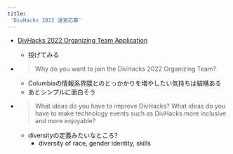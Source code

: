 ```yaml
---
title:
 'DivHacks 2022 運営応募'
---
```


- [DivHacks 2022 Organizing Team Application](https://docs.google.com/forms/d/e/1FAIpQLScgKwqJZWUD-3cecw8XFzuMZUWgqc12Kx6E-mj3HLWwugrjoQ/viewform?pli=1)
    - 投げてみる

- > Why do you want to join the DivHacks 2022 Organizing Team?
    - Columbiaの情報系界隈とのとっかかりを増やしたい気持ちは結構ある
    - あとシンプルに面白そう
- >  What ideas do you have to improve DivHacks? What ideas do you have to make technology events such as DivHacks more inclusive and more enjoyable?
    - diversityの定義みたいなところ?
        - diversity of race, gender identity, skills

